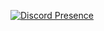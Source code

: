 [![Discord Presence](https://lanyard.cnrad.dev/api/402483602094555138?bg=1a1b27&showDisplayName=true)](https://discord.com/users/402483602094555138)